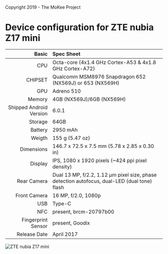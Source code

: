 Copyright 2019 - The MoKee Project

Device configuration for ZTE nubia Z17 mini
=======================================================

Basic   | Spec Sheet
-------:|:-------------------------------------------------------------------------
CPU     | Octa-core (4x1.4 GHz Cortex-A53 & 4x1.8 GHz Cortex-A72)
CHIPSET | Qualcomm MSM8976 Snapdragon 652 (NX569J) or 653 (NX569H)
GPU     | Adreno 510
Memory  | 4GB (NX569J)/6GB (NX569H)
Shipped Android Version | 6.0.1
Storage | 64GB
Battery | 2950 mAh
Weigth | 155 g (5.47 oz)
Dimensions | 146.7 x 72.5 x 7.5 mm (5.78 x 2.85 x 0.30 in)
Display | IPS, 1080 x 1920 pixels (~424 ppi pixel density)
Rear Camera  | Dual 13 MP, f/2.2, 1.12 µm pixel size, phase detection autofocus, dual-LED (dual tone) flash
Front Camera | 16 MP, f/2.0, 1080p
USB          | Type-C
NFC          | present, brcm-20797b00
Fingerprint Sensor | present, Goodix
Release Date | April 2017

![ZTE nubia Z17 mini](https://cdn2.gsmarena.com/vv/pics/zte/zte-nubia-z17-mini-1.jpg "ZTE nubia Z17 mini")

